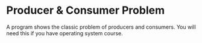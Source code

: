 # Producer & Consumer Problem
A program shows the classic problem of producers and consumers. You will need this if you have operating system course.
